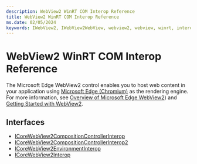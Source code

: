 ```yaml
---
description: WebView2 WinRT COM Interop Reference
title: WebView2 WinRT COM Interop Reference
ms.date: 02/05/2024
keywords: IWebView2, IWebView2WebView, webview2, webview, winrt, interop, edge, ICoreWebView2, ICoreWebView2Controller, ICoreWebView2Interop, browser control, edge html
---
```


# WebView2 WinRT COM Interop Reference

The Microsoft Edge WebView2 control enables you to host web content in your application using [Microsoft Edge \(Chromium\)](https://www.microsoftedgeinsider.com) as the rendering engine.  For more information, see [Overview of Microsoft Edge WebView2](/microsoft-edge/webview2/index)) and [Getting Started with WebView2](/microsoft-edge/webview2/gettingstarted/win32).

## Interfaces

* [ICoreWebView2CompositionControllerInterop](icorewebview2compositioncontrollerinterop.md)
* [ICoreWebView2CompositionControllerInterop2](icorewebview2compositioncontrollerinterop2.md)
* [ICoreWebView2EnvironmentInterop](icorewebview2environmentinterop.md)
* [ICoreWebView2Interop](icorewebview2interop.md)
